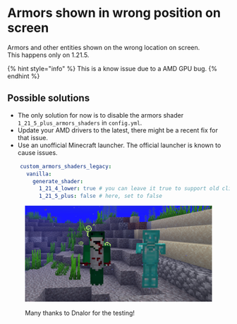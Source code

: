 # Armors shown in wrong position on screen

Armors and other entities shown on the wrong location on screen.\
This happens only on 1.21.5.

{% hint style="info" %}
This is a know issue due to a AMD GPU bug.
{% endhint %}

## Possible solutions

* The only solution for now is to disable the armors shader `1_21_5_plus_armors_shaders` in `config.yml`.
* Update your AMD drivers to the latest, there might be a recent fix for that issue.
* Use an unofficial Minecraft launcher. The official launcher is known to cause issues.

```yaml
    custom_armors_shaders_legacy:
      vanilla:
        generate_shader:
          1_21_4_lower: true # you can leave it true to support old clients
          1_21_5_plus: false # here, set to false
```

<figure><img src="../.gitbook/assets/image (248).png" alt=""><figcaption><p>Many thanks to Dnalor for the testing!</p></figcaption></figure>
